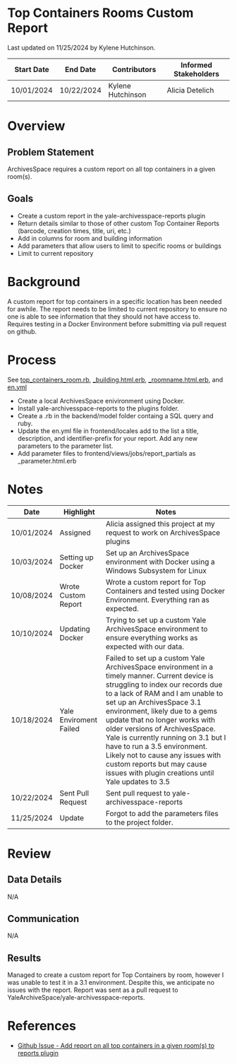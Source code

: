 # Top Containers Rooms Custom Report
Last updated on 11/25/2024 by Kylene Hutchinson.

| Start Date | End Date | Contributors | Informed Stakeholders |
| ---------- | -------- | ------------ | --------------------- |
| 10/01/2024 | 10/22/2024 | Kylene Hutchinson | Alicia Detelich |

# Overview
## Problem Statement
ArchivesSpace requires a custom report on all top containers in a given room(s).

## Goals
- Create a custom report in the yale-archivesspace-reports plugin
- Return details similar to those of other custom Top Container Reports (barcode, creation times, title, uri, etc.)
- Add in columns for room and building information
- Add parameters that allow users to limit to specific rooms or buildings
- Limit to current repository

# Background
A custom report for top containers in a specific location has been needed for awhile. The report needs to be limited to current repository to ensure no one is able to see information that they should not have access to.  
Requires testing in a Docker Environment before submitting via pull request on github.


# Process
See [top_containers_room.rb](top_containers_room.rb), [_building.html.erb](_building.html.erb), [_roomname.html.erb](_roomname.html.erb), and [en.yml](en.yml)  
- Create a local ArchivesSpace enivironment using Docker.
- Install yale-archivesspace-reports to the plugins folder.
- Create a .rb in the backend/model folder containg a SQL query and ruby.
- Update the en.yml file in frontend/locales add to the list a title, description, and identifier-prefix for your report. Add any new parameters to the parameter list.
- Add parameter files to frontend/views/jobs/report_partials as _parameter.html.erb

# Notes
| Date | Highlight | Notes |
| ---- | --------- | ----- |
| 10/01/2024 | Assigned | Alicia assigned this project at my request to work on ArchivesSpace plugins |
| 10/03/2024 | Setting up Docker | Set up an ArchivesSpace environment with Docker using a Windows Subsystem for Linux |
| 10/08/2024 | Wrote Custom Report | Wrote a custom report for Top Containers and tested using Docker Environment. Everything ran as expected.|
| 10/10/2024 | Updating Docker | Trying to set up a custom Yale ArchivesSpace environment to ensure everything works as expected with our data. |
| 10/18/2024 | Yale Enviroment Failed | Failed to set up a custom Yale ArchivesSpace environment in a timely manner. Current device is struggling to index our records due to a lack of RAM and I am unable to set up an ArchivesSpace 3.1 environment, likely due to a gems update that no longer works with older versions of ArchivesSpace. Yale is currently running on 3.1 but I have to run a 3.5 environment. Likely not to cause any issues with custom reports but may cause issues with plugin creations until Yale updates to 3.5 |
| 10/22/2024 | Sent Pull Request | Sent pull request to yale-archivesspace-reports |
| 11/25/2024 | Update | Forgot to add the parameters files to the project folder. |

# Review

## Data Details
N/A
## Communication
N/A
## Results
Managed to create a custom report for Top Containers by room, however I was unable to test it in a 3.1 environment. Despite this, we anticipate no issues with the report. Report was sent as a pull request to YaleArchiveSpace/yale-archivesspace-reports.

# References

- [Github Issue - Add report on all top containers in a given room(s) to reports plugin](https://github.com/orgs/Yale-DMAC/projects/1/views/1?pane=issue&itemId=44064929)
